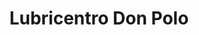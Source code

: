 ---
title: "Lubricentro Don Polo"
url: /guayaquil/lubricentro-don-polo/
shop: piezas de automóviles
---